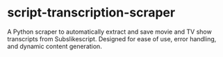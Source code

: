 # script-transcription-scraper
A Python scraper to automatically extract and save movie and TV show transcripts from Subslikescript. Designed for ease of use, error handling, and dynamic content generation.
